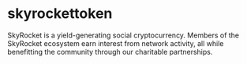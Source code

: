 # skyrockettoken
SkyRocket is a yield-generating social cryptocurrency. Members of the SkyRocket ecosystem earn interest from network activity, all while benefitting the community through our charitable partnerships.
